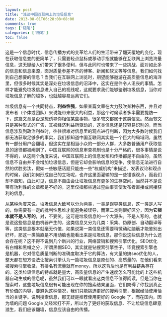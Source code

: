 ```yaml
---
layout: post
title: "浅谈中国互联网上的垃圾信息"
date: 2013-08-01T06:28:08+08:00
comments: true
tags: ['随笔']
categories: ['随笔']
toc: false
---
```


这是一个信息时代，信息传播方式的变革给人们的生活带来了翻天覆地的变化，现在获取信息变的更简单了，只需要轻点鼠标或移动手指就能够在互联网上浏览海量信息，这无疑给人们带来了很多便利，但与此同时也带来了一些挑战，面对如此多的信息和信息来源，面对质量参差不齐的博客、新闻和软文等等信息，我们如何找到自己想要的信息？当我们在互联网上浏览时，期望能够遨游在高质量信息的海洋里，但很多时候其实是深处在垃圾信息的沼泽中，这实在是件令人沮丧的事情。怎样才能避免垃圾信息进入自己的视线呢，这就要求我们能够鉴别垃圾信息，当你对垃圾信息了解的越多，也就越容易远离它们。

垃圾信息有一个共同特点，**利益性强**，如果某篇文章在大力鼓吹某种东西，并且对发布者（个体或团队）来说能带来很大的利益，那这个时候读者多半需要提防一下，这篇文章是否是想诱导你相信某些事物，很多软文都属于这类信息。然而软文只是某种形式的广告，其被经济利益所驱动的，这类信息还是较容易识别的，而当信息涉及到政治利益时，往往很难对信息里的观点进行判断，因为大多数时候我们都无法获取足够多的事实，我们都知道中国互联网其实是一个巨大的局域网，虽然有一部分用户会翻墙，但这实在是相当小众的一部分人群，大多数普通用户获取信息的途径都被阉割了，中国互联网的信息审查机制也是十分严格的，很多事情是说不得的，从这两个角度来说，中国互联网上的信息发布和传播都是不自由的，虽然信息不自由并不会增加垃圾信息，但是它却会影响信息的竞争，使信息无法进行自然的优胜劣汰，假如一些敏感话题只能由一些“权威机构”来描述、发表议论和观点的时候，我们如何形成自己的立场呢，也许这里面灌输的是一些错误观点，而我们却不自知，由此可见，信息不自由会让垃圾信息有更多的生存空间。当然并不是说带有功利性的文章都是不好的，这里仅指那些通过歪曲事实使发布者直接或间接获利的信息。

从某种角度来说，垃圾信息大致可以分为两类，一类是误导类信息，这一类是人写的，你需要有一定的批判性思维才能避免被误导，而第二类则很好区分，因为**它根本就不是人写的**，对，不要笑，这可是垃圾信息的一个大源头。不是人写的，也就是说这些信息是由机器产生的，这类信息又分为几类：采集、伪原创、自动翻译等等，这类信息根本就毫无价值，如果说第一类信息还需要稍微动动脑筋才能鉴别出好坏，那这一类简直是不用动脑也能看出来是垃圾信息，那你说这些信息为什么还会存在呢？这不得不说到几个新兴的行业，网络营销和搜索引擎优化，SEO优化有白帽和黑帽之分，所谓黑帽SEO，其实就是钻搜索引擎空子，毕竟搜索引擎也是机器，它对信息质量判断的准确度取决于它的算法，有大量的搞seo优化的人，整天都在想方设法让搜索引擎认为一篇垃圾信息是原创的、高质量的，在他们看来被搜索引擎收录，有排名有流量就有money，所以这背后也是有利益链条存在的。这类垃圾信息的特点就是量大，高质量信息的产生速度怎么可能比的上这些机器自动生成的信息呢，虽然我们可以一眼就看出这类信息不值得阅读，但是当你在搜索时，这些垃圾信息很有可能出现在你的搜索结果里面，它们妨碍了你找到真正有价值的内容，要避免这种情况，我们只能挑选更好的搜索引擎，根据经验使用恰当的关键字。说到搜索信息，那无疑是推荐使用更好的 Google 了，而在国内，因为墙的问题 Google 又经常打不开，所以为了更好的获取信息、不让垃圾信息肆意滋生，我们应该翻墙，信息应该自由的传播。



